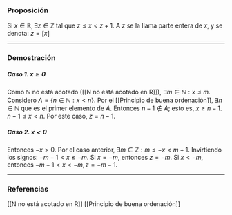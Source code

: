 ### Proposición

Si $x \in \mathbb{R}, \exists z \in \mathbb{Z}$ tal que $z \le x < z +1$. A $z$ se la llama parte entera de $x$, y se denota: $z = [x]$

---
### Demostración

##### Caso 1. $x \ge 0$
Como $\mathbb{N}$ no está acotado ([[N no está acotado en R]]), $\exists m \in \mathbb{N} : x \le m$. Considero $A = \{n \in \mathbb{N}: x < n\}$. Por el [[Principio de buena ordenación]], $\exists n \in \mathbb{N}$ que es el primer elemento de $A.$ Entonces $n-1 \not \in A$; esto es, $x \ge n-1$.
$n-1 \le x < n$. Por este caso, $z = n-1$.

##### Caso 2. $x < 0$
Entonces $-x > 0$. Por el caso anterior, $\exists m \in \mathbb{Z}: m \le -x < m+1$. Invirtiendo los signos: $-m-1 < x \le -m$.
Si $x = -m$, entonces $z = -m$.
Si $x < -m$, entonces $-m-1 < x < -m, z = -m-1$.


---
### Referencias
[[N no está acotado en R]]
[[Principio de buena ordenación]]